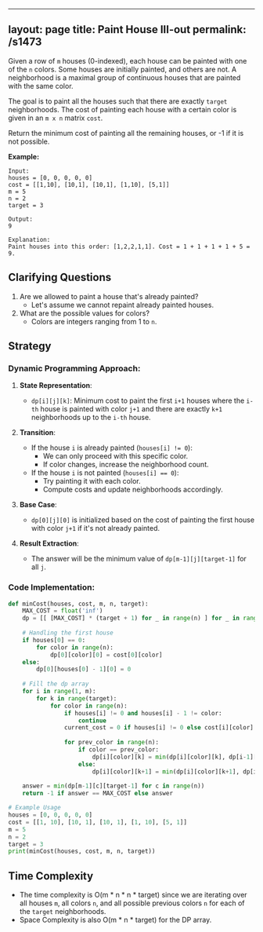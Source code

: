 
---
layout: page
title:  Paint House III-out
permalink: /s1473
---

Given a row of `m` houses (0-indexed), each house can be painted with one of the `n` colors. Some houses are initially painted, and others are not. A neighborhood is a maximal group of continuous houses that are painted with the same color.

The goal is to paint all the houses such that there are exactly `target` neighborhoods. The cost of painting each house with a certain color is given in an `m x n` matrix `cost`.

Return the minimum cost of painting all the remaining houses, or -1 if it is not possible.

**Example:**
```
Input:
houses = [0, 0, 0, 0, 0]
cost = [[1,10], [10,1], [10,1], [1,10], [5,1]]
m = 5
n = 2
target = 3

Output:
9

Explanation:
Paint houses into this order: [1,2,2,1,1]. Cost = 1 + 1 + 1 + 1 + 5 = 9.
```

## Clarifying Questions
1. Are we allowed to paint a house that's already painted?
   - Let's assume we cannot repaint already painted houses.
2. What are the possible values for colors?
   - Colors are integers ranging from 1 to `n`.

## Strategy

### Dynamic Programming Approach:
1. **State Representation**:
   - `dp[i][j][k]`: Minimum cost to paint the first `i+1` houses where the `i-th` house is painted with color `j+1` and there are exactly `k+1` neighborhoods up to the `i-th` house.
   
2. **Transition**:
   - If the house `i` is already painted (`houses[i] != 0`):
     - We can only proceed with this specific color.
     - If color changes, increase the neighborhood count.
   - If the house `i` is not painted (`houses[i] == 0`):
     - Try painting it with each color.
     - Compute costs and update neighborhoods accordingly.

3. **Base Case**:
   - `dp[0][j][0]` is initialized based on the cost of painting the first house with color `j+1` if it's not already painted.

4. **Result Extraction**:
   - The answer will be the minimum value of `dp[m-1][j][target-1]` for all `j`.

### Code Implementation:

```python
def minCost(houses, cost, m, n, target):
    MAX_COST = float('inf')
    dp = [[ [MAX_COST] * (target + 1) for _ in range(n) ] for _ in range(m)]
    
    # Handling the first house
    if houses[0] == 0:
        for color in range(n):
            dp[0][color][0] = cost[0][color]
    else:
        dp[0][houses[0] - 1][0] = 0
    
    # Fill the dp array
    for i in range(1, m):
        for k in range(target):
            for color in range(n):
                if houses[i] != 0 and houses[i] - 1 != color:
                    continue
                current_cost = 0 if houses[i] != 0 else cost[i][color]
                
                for prev_color in range(n):
                    if color == prev_color:
                        dp[i][color][k] = min(dp[i][color][k], dp[i-1][prev_color][k] + current_cost)
                    else:
                        dp[i][color][k+1] = min(dp[i][color][k+1], dp[i-1][prev_color][k] + current_cost)
    
    answer = min(dp[m-1][c][target-1] for c in range(n))
    return -1 if answer == MAX_COST else answer

# Example Usage
houses = [0, 0, 0, 0, 0]
cost = [[1, 10], [10, 1], [10, 1], [1, 10], [5, 1]]
m = 5
n = 2
target = 3
print(minCost(houses, cost, m, n, target))
```

## Time Complexity

- The time complexity is O(m * n * n * target) since we are iterating over all houses `m`, all colors `n`, and all possible previous colors `n` for each of the `target` neighborhoods.
- Space Complexity is also O(m * n * target) for the DP array.